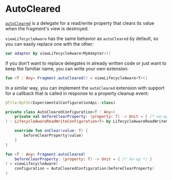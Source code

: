 # AutoCleared

[`autoCleared`](https://github.com/android/architecture-components-samples/blob/8f536f2b7012c3c4d7bf80fec0de62893d53edbc/GithubBrowserSample/app/src/main/java/com/android/example/github/util/AutoClearedValue.kt)
is a delegate for a read/write property that clears its value when the fragment's view is destroyed.

`viewLifecycleAware` has the same behavior as `autoCleared` by default, so you can easily replace
one with the other:

```kotlin
var adapter by viewLifecycleAware<MyAdapter>()
```

If you don't want to replace delegates in already written code or just want to keep the familiar
name, you can write your own extension:

```kotlin
fun <T : Any> Fragment.autoCleared() = viewLifecycleAware<T>()
```

In a similar way, you can implement the `autoCleared` extension with support for a callback that is
called in response to a property cleanup event:

```kotlin
@file:OptIn(ExperimentalConfigurationApi::class)

private class AutoClearedConfiguration<T : Any>(
    private val beforeClearProperty: (property: T) -> Unit = { /* no-op */ }
) : LifecycleAwareReadWriteConfiguration<T> by LifecycleAwareReadWriteConfiguration.Default() {

    override fun onClear(value: T) {
        beforeClearProperty(value)
    }
}

fun <T : Any> Fragment.autoCleared(
    beforeClearProperty: (property: T) -> Unit = { /* no-op */ }
) = viewLifecycleAware(
    configuration = AutoClearedConfiguration(beforeClearProperty)
)
```